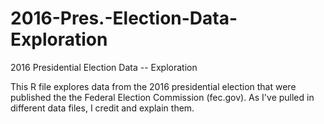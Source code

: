 # 2016-Pres.-Election-Data-Exploration
2016 Presidential Election Data -- Exploration 

This R file explores data from the 2016 presidential election that were published the the Federal Election Commission (fec.gov). 
As I've pulled in different data files, I credit and explain them. 
